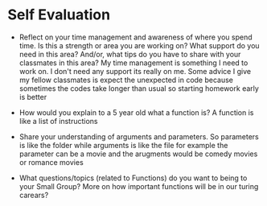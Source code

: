 # Self Evaluation

- Reflect on your time management and awareness of where you spend time. Is this a strength or area you are working on? What support do you need in this area? And/or, what tips do you have to share with your classmates in this area?
My time management is something I need to work on. I don't need any support its really on me. Some advice I give my fellow classmates is expect the unexpected in code because sometimes the codes take longer than usual so starting homework early is better

- How would you explain to a 5 year old what a function is?
 A function is like a list of instructions
 
- Share your understanding of arguments and parameters. So parameters is like the folder while arguments is like the file for example the parameter can be a movie and the arugments would be comedy movies or romance movies


- What questions/topics (related to Functions) do you want to being to your Small Group? More on how important functions will be in our turing carears?
